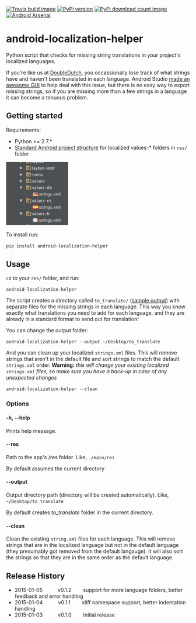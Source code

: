 [travis-url]: http://travis-ci.org/#!/jordanjoz1/android-localization-helper
[travis-build-image]: https://secure.travis-ci.org/jordanjoz1/android-localization-helper.svg

[pypi-url]: https://badge.fury.io/py/android-localization-helper
[pypi-image]: https://badge.fury.io/py/android-localization-helper.svg

[downloads-url]: https://pypi.python.org/pypi/android-localization-helper/
[downloads-image]: https://pypip.in/d/android-localization-helper/badge.svg

[arsenal-url]: https://android-arsenal.com/details/1/1367
[arsenal-image]: https://img.shields.io/badge/Android%20Arsenal-android--localization--helper-brightgreen.svg?style=flat

[![Travis build image][travis-build-image]][travis-url]
[![PyPi version][pypi-image]][pypi-url]
[![PyPi download count image][downloads-image]][downloads-url]
[![Android Arsenal][arsenal-image]][arsenal-url]

android-localization-helper
===========================

Python script that checks for missing string translations in your project's localized languages.

If you're like us at [DoubleDutch](doubledutch.me), you occassionally lose track of what strings have and haven't been translated in each language.  Android Studio [made an awesome GUI](http://tools.android.com/recent/androidstudio087released) to help deal with this issue, but there is no easy way to export missing strings, so if you are missing more than a few strings in a language it can become a tenuous problem.


## Getting started
Requirements:

* Python >= 2.7.*
* [Standard Android project structure](https://developer.android.com/tools/projects/index.html) for localized values-* folders in `res/` folder

![Project structure](art/project_structure.png)

To install run:
```bash
pip install android-localization-helper
```

## Usage
`cd` to your `res/` folder, and run:

```
android-localization-helper
```

The script creates a directory called `to_translate/` ([sample output](./sample_output)) with separate files for the missing strings in each language.  This way you know exactly what translations you need to add for each language, and they are already in a standard format to send out for translation!


You can change the output folder:
```
android-localization-helper --output ~/Desktop/to_translate
```
  
  
And you can clean up your localized `strings.xml` files. This will remove strings that aren't in the default file and sort strings to match the default `strings.xml` order. **Warning:** *this will change your existing localized `strings.xml` files, so make sure you have a back-up in case of any unexpected changes*
```
android-localization-helper --clean
```

### Options

#### -h, --help
Prints help message.

#### --res
Path to the app's /res folder. Like, `./main/res`

By default assumes the current directory

#### --output
Output directory path (directory will be created automatically). Like, `~/Desktop/to_translate`

By default creates *to_translate* folder in the current directory.

#### --clean
Clean the existing `string.xml` files for each language.  This will remove strings that are in the localized language but not in the default language (they presumably got removed from the default langauge).  It will also sort the strings so that they are in the same order as the default language.


## Release History
* 2015-01-05   v0.1.2   support for more language folders, better feedback and error handling
* 2015-01-04   v0.1.1   xliff namespace support, better indentation handling
* 2015-01-03   v0.1.0   Initial release

